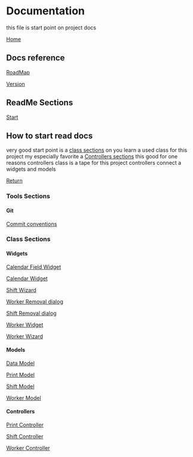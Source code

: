 # Documentation

this file is start point on project docs

[Home](../README.md)

## Docs reference
[RoadMap](RoadMap.md)

[Version](VERSION.md)

## ReadMe Sections

[Start](#how-to-start-read-docs)

## How to start read docs

very good start point is a [class sections](#class-sections) on you learn a used class for 
this project my especially favorite a [Controllers sections](#controllers) this good for one reasons  controllers class is a tape for this project controllers connect a widgets and models

[Return](#documentation)
### Tools Sections

#### Git

[Commit conventions](git/commit_conventions.md)

### Class Sections

#### Widgets

[Calendar Field Widget](docs_class/docs_widgets/docs_calendarfieldwidget.md)

[Calendar Widget](docs_class/docs_widgets/docs_calendarwidget.md)

[Shift Wizard](docs_class/docs_widgets/docs_shiftwizard.md)

[Worker Removal dialog](docs_class/docs_widgets/docs_removaldialog/docs_workersremovaldialog.md)

[Shift Removal dialog](docs_class/docs_widgets/docs_removaldialog/docs_shiftremovaldialog.md)

[Worker Widget](docs_class/docs_widgets/docs_workerwidget.md)

[Worker Wizard](docs_class/docs_widgets/docs_workerwizard.md)

#### Models

[Data Model](docs_class/docs_models/docs_datamodel.md)

[Print Model](docs_class/docs_models/docs_printmodel.md)

[Shift Model](docs_class/docs_models/docs_shiftmodel.md)

[Worker Model](docs_class/docs_models/docs_workermodel.md)

#### Controllers

[Print Controller](docs_class/docs_controller/docs_printcontroller.md)

[Shift Controller](docs_class/docs_controller/docs_shiftcontroller.md)

[Worker Controller](docs_class/docs_controller/docs_workercontroller.md)